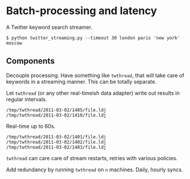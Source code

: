 Batch-processing and latency
============================

A Twitter keyword search streamer.

    $ python twitter_streaming.py --timeout 30 london paris 'new york' moscow

Components
----------

Decouple processing. Have something like `twthread`, that will take care of
keywords in a streaming manner. This can be totally separate.

Let `twthread` (or any other real-timeish data adapter) write out results in
regular intervals.

    /tmp/twthread/2011-03-02/1405/file.ldj
    /tmp/twthread/2011-03-02/1410/file.ldj

Real-time up to 60s.

    /tmp/twthread/2011-03-02/1401/file.ldj
    /tmp/twthread/2011-03-02/1402/file.ldj
    /tmp/twthread/2011-03-02/1403/file.ldj

`twthread` can care care of stream restarts, retries with various policies.

Add redundancy by running `twthread` on `n` machines. Daily, hourly syncs.
